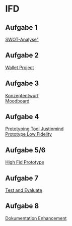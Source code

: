 # IFD

##  Aufgabe 1
<a href="https://konradmichelle.github.io/IFD/Website/">SWOT-Analyse"</a>
## Aufgabe 2
<a href="https://github.com/konradmichelle/IFD/blob/main/The%20Wallet%20Project%20Interface%20Design%20Aufgabe%202_Michelle%20Konrad.pdf">Wallet Project</a>
## Aufgabe 3
<a href="Aufgabe%203/Aufgabe%203%20Interaktive%20Datenvisualisierung%20Konzeptentwurf.pdf">Konzeptentwurf</a>
<br/>
<a href="Aufgabe%203/Aufgabe%203%20Interaktive%20Datenvisualisierung%20Moodboard.pdf">Moodboard</a>

## Aufgabe 4
<a href="Aufgabe%204/Prototyping%20Tool%20Justinmind.pdf">Prototyping Tool Justinmind</a>
<br/>
<a href="Aufgabe%204/Low%20Fidelity%20Prototype.pdf">Prototype Low Fidelity</a>

## Aufgabe 5/6
<a href="https://xd.adobe.com/view/c6db47ea-21c7-4f99-aa63-e0f94b2f2fd3-9388/?fullscreen&hints=off">High Fid Prototype</a>

## Aufgabe 7

<a href="TestandEvaluate_Semesterdashboard_MichelleKonrad.pdf">Test and Evaluate</a>

## Aufgabe 8

<a href="Enhancement_Michelle_Konrad_IFD.pdf">Dokumentation Enhancement</a>
